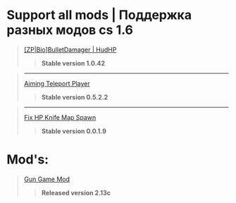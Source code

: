 # Support all mods | Поддержка разных модов cs 1.6

>[[ZP|Bio]BulletDamager | HudHP](http://amx-x.ru/viewtopic.php?f=12&t=36156#p286684 "Поддерживаемый ресурс")
>>**Stable version 1.0.42**

>***
>[Aiming Teleport Player](http://amx-x.ru/viewtopic.php?f=11&t=35965#p285271 "Поддерживаемый ресурс")
>>**Stable version 0.5.2.2**

>***
>[Fix HP Knife Map Spawn](http://dev-cs.ru/resources/86/ "Поддерживаемый ресурс")
>>**Stable version 0.0.1.9**

# Mod's:

>[Gun Game Mod](https://github.com/LEISER307/Support-all-mods/tree/master/GunGame "Поддерживаемый ресурс")
>>**Released version 2.13c**

